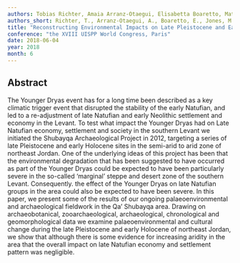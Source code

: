 ```yaml
---
authors: Tobias Richter, Amaia Arranz-Otaegui, Elisabetta Boaretto, Matthew Jones, Joe Roe, and Lisa Yeomans"
authors_short: Richter, T., Arranz-Otaegui, A., Boaretto, E., Jones, M., Roe, J., & Yeomans, L.
title: "Reconstructing Environmental Impacts on Late Pleistocene and Early Holocene Societies in the Marginal Zone of the southern Levant: A Case Study from Shubayqa"
conference: "the XVIII UISPP World Congress, Paris"
date: 2018-06-04
year: 2018
month: 6
---
```


## Abstract

The Younger Dryas event has for a long time been described as a key climatic trigger event that disrupted the stability of the early Natufian, and led to a re-adjustment of late Natufian and early Neolithic settlement and economy in the Levant. To test what impact the Younger Dryas had on Late Natufian economy, settlement and society in the southern Levant we initiated the Shubayqa Archaeological Project in 2012, targeting a series of late Pleistocene and early Holocene sites in the semi-arid to arid zone of northeast Jordan. One of the underlying ideas of this project has been that the environmental degradation that has been suggested to have occurred as part of the Younger Dryas could be expected to have been particularly severe in the so-called ‘marginal’ steppe and desert zone of the southern Levant.  Consequently. the effect of the Younger Dryas on late Natufian groups in the area could also be expected to have been severe. In this paper, we present some of the results of our ongoing palaeoenvironmental and archaeological fieldwork in the Qa’ Shubayqa area. Drawing on archaeobotanical, zooarchaeological, archaeological, chronological and geomorphological data we examine palaeoenvironmental and cultural change during the late Pleistocene and early Holocene of northeast Jordan, we show that although there is some evidence for increasing aridity in the area that the overall impact on late Natufian economy and settlement pattern was negligible.
